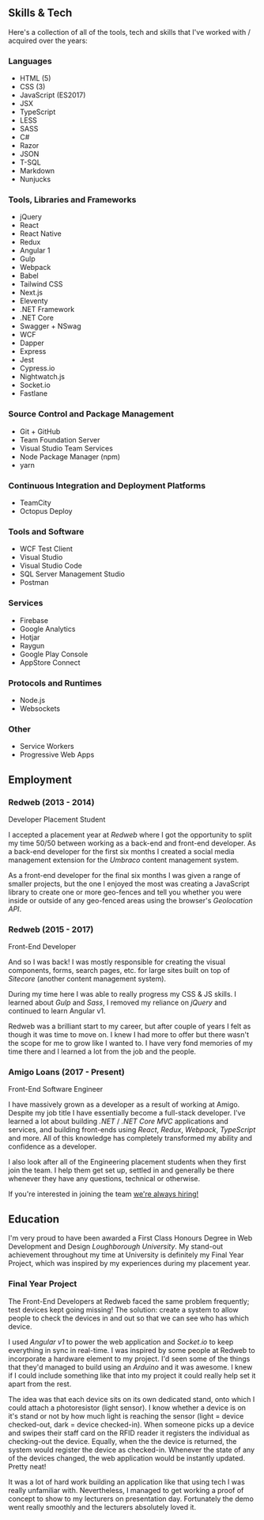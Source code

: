<section>

## Skills & Tech

Here's a collection of all of the tools, tech and skills that I've worked with / acquired over the years:

### Languages

<ul class="c-tag-list mb-4">
    <li class="c-tag">HTML (5)</li>
    <li class="c-tag">CSS (3)</li>
    <li class="c-tag">JavaScript (ES2017)</li>
    <li class="c-tag">JSX</li>
    <li class="c-tag">TypeScript</li>
    <li class="c-tag">LESS</li>
    <li class="c-tag">SASS</li>
    <li class="c-tag">C#</li>
    <li class="c-tag">Razor</li>
    <li class="c-tag">JSON</li>
    <li class="c-tag">T-SQL</li>
    <li class="c-tag">Markdown</li>
    <li class="c-tag">Nunjucks</li>
</ul>

<div class="mb-8"></div>

### Tools, Libraries and Frameworks

<ul class="c-tag-list mb-4">
    <li class="c-tag">jQuery</li>
    <li class="c-tag">React</li>
    <li class="c-tag">React Native</li>
    <li class="c-tag">Redux</li>
    <li class="c-tag">Angular 1</li>
    <li class="c-tag">Gulp</li>
    <li class="c-tag">Webpack</li>
    <li class="c-tag">Babel</li>
    <li class="c-tag">Tailwind CSS</li>
    <li class="c-tag">Next.js</li>
    <li class="c-tag">Eleventy</li>
    <li class="c-tag">.NET Framework</li>
    <li class="c-tag">.NET Core</li>
    <li class="c-tag">Swagger + NSwag</li>
    <li class="c-tag">WCF</li>
    <li class="c-tag">Dapper</li>
    <li class="c-tag">Express</li>
    <li class="c-tag">Jest</li>
    <li class="c-tag">Cypress.io</li>
    <li class="c-tag">Nightwatch.js</li>
    <li class="c-tag">Socket.io</li>
    <li class="c-tag">Fastlane</li>
</ul>

### Source Control and Package Management

<ul class="c-tag-list mb-4">
    <li class="c-tag">Git + GitHub</li>
    <li class="c-tag">Team Foundation Server</li>
    <li class="c-tag">Visual Studio Team Services</li>
    <li class="c-tag">Node Package Manager (npm)</li>
    <li class="c-tag">yarn</li>
</ul>

### Continuous Integration and Deployment Platforms

<ul class="c-tag-list mb-4">
    <li class="c-tag">TeamCity</li>
    <li class="c-tag">Octopus Deploy</li>
</ul>

### Tools and Software

<ul class="c-tag-list mb-4">
    <li class="c-tag">WCF Test Client</li>
    <li class="c-tag">Visual Studio</li>
    <li class="c-tag">Visual Studio Code</li>
    <li class="c-tag">SQL Server Management Studio</li>
    <li class="c-tag">Postman</li>
    
</ul>

### Services

<ul class="c-tag-list mb-4">
    <li class="c-tag">Firebase</li>
    <li class="c-tag">Google Analytics</li>
    <li class="c-tag">Hotjar</li>
    <li class="c-tag">Raygun</li>
    <li class="c-tag">Google Play Console</li>
    <li class="c-tag">AppStore Connect</li>
</ul>

### Protocols and Runtimes

<ul class="c-tag-list mb-4">
    <li class="c-tag">Node.js</li>
    <li class="c-tag">Websockets</li>
</ul>

### Other

<ul class="c-tag-list">
    <li class="c-tag">Service Workers</li>
    <li class="c-tag">Progressive Web Apps</li>
</ul>

</section>

<section class="mt-16">

## Employment

### Redweb (2013 - 2014)

<p class="text-gray-500">Developer Placement Student</p>

I accepted a placement year at _Redweb_ where I got the opportunity to split my time 50/50 between working as a back-end and front-end developer. As a back-end developer for the first six months I created a social media management extension for the _Umbraco_ content management system.

As a front-end developer for the final six months I was given a range of smaller projects, but the one I enjoyed the most was creating a JavaScript library to create one or more geo-fences and tell you whether you were inside or outside of any geo-fenced areas using the browser's _Geolocation API_.

### Redweb (2015 - 2017)

<p class="text-gray-500">Front-End Developer</p>

And so I was back! I was mostly responsible for creating the visual components, forms, search pages, etc. for large sites built on top of _Sitecore_ (another content management system).

During my time here I was able to really progress my CSS & JS skills. I learned about _Gulp_ and _Sass_, I removed my reliance on _jQuery_ and continued to learn Angular v1.

Redweb was a brilliant start to my career, but after couple of years I felt as though it was time to move on. I knew I had more to offer but there wasn't the scope for me to grow like I wanted to. I have very fond memories of my time there and I learned a lot from the job and the people.

### Amigo Loans (2017 - Present)

<p class="text-gray-500">Front-End Software Engineer</p>

I have massively grown as a developer as a result of working at Amigo. Despite my job title I have essentially become a full-stack developer. I've learned a lot about building _.NET_ / _.NET Core MVC_ applications and services, and building front-ends using _React_, _Redux_, _Webpack_, _TypeScript_ and more. All of this knowledge has completely transformed my ability and confidence as a developer.

I also look after all of the Engineering placement students when they first join the team. I help them get set up, settled in and generally be there whenever they have any questions, technical or otherwise.

If you're interested in joining the team <a href="https://www.amigoloans.co.uk/careers/Departments/Engineering" class="c-link" target="_blank" rel="noopener">we're always hiring!</a>

</section>

<section class="mt-16">

## Education

I'm very proud to have been awarded a First Class Honours Degree in Web Development and Design _Loughborough University_. My stand-out achievement throughout my time at University is definitely my Final Year Project, which was inspired by my experiences during my placement year.

### Final Year Project

The Front-End Developers at Redweb faced the same problem frequently; test devices kept going missing! The solution: create a system to allow people to check the devices in and out so that we can see who has which device.

I used _Angular v1_ to power the web application and _Socket.io_ to keep everything in sync in real-time. I was inspired by some people at Redweb to incorporate a hardware element to my project. I'd seen some of the things that they'd managed to build using an _Arduino_ and it was awesome. I knew if I could include something like that into my project it could really help set it apart from the rest.

The idea was that each device sits on its own dedicated stand, onto which I could attach a photoresistor (light sensor). I know whether a device is on it's stand or not by how much light is reaching the sensor (light = device checked-out, dark = device checked-in). When someone picks up a device and swipes their staff card on the RFID reader it registers the individual as checking-out the device. Equally, when the the device is returned, the system would register the device as checked-in. Whenever the state of any of the devices changed, the web application would be instantly updated. Pretty neat!

It was a lot of hard work building an application like that using tech I was really unfamiliar with. Nevertheless, I managed to get working a proof of concept to show to my lecturers on presentation day. Fortunately the demo went really smoothly and the lecturers absolutely loved it.

</section>
